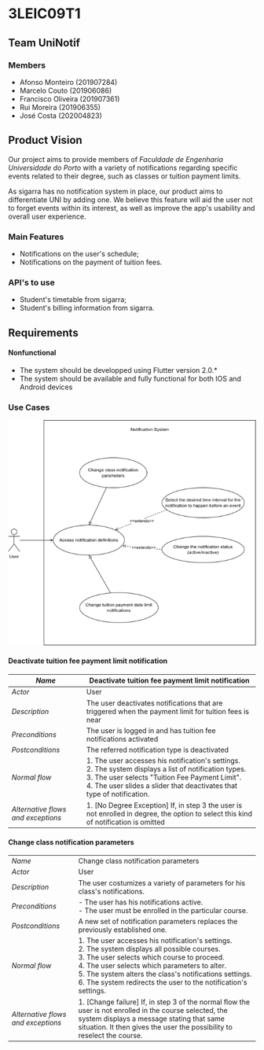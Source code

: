 # 3LEIC09T1

## Team UniNotif

### Members

- Afonso Monteiro (201907284)
- Marcelo Couto (201906086)
- Francisco Oliveira (201907361)
- Rui Moreira (201906355)
- José Costa (202004823)

## Product Vision

Our project aims to provide members of *Faculdade de Engenharia Universidade do Porto* with a variety of notifications regarding specific events related to their degree, such as classes or tuition payment limits.

As sigarra has no notification system in place, our product aims to differentiate UNI by adding one. We believe this feature will aid the user not to forget events within its interest, as well as improve the app's usability and overall user experience.

### Main Features

- Notifications on the user's schedule;
- Notifications on the payment of tuition fees.

### API's to use

- Student's timetable from sigarra;
- Student's billing information from sigarra.

## Requirements

#### Nonfunctional

- The system should be developped using Flutter version 2.0.*
- The system should be available and fully functional for both IOS and Android devices  

### Use Cases

![Use case model](img/UseCaseModel.png)

#### Deactivate tuition fee payment limit notification

| *Name* | Deactivate tuition fee payment limit notification |
|---|---|
| *Actor* | User |
| *Description* | The user deactivates notifications that are triggered when the payment limit for tuition fees is near |
| *Preconditions* | The user is logged in and has tuition fee notifications activated |
| *Postconditions* | The referred notification type is deactivated |
| *Normal flow* |  1. The user accesses his notification's settings. <br>    2. The system displays a list of notification types. <br>    3. The user selects "Tuition Fee Payment Limit". <br>   4. The user slides a slider that deactivates that type of notification. |
| *Alternative flows and exceptions* | 1. [No Degree Exception] If, in step 3 the user is not enrolled in degree, the option to select this kind of notification is omitted |

#### Change class notification parameters

|||
| --- | --- |
| *Name* | Change class notification parameters |
| *Actor* |  User |
| *Description* | The user costumizes a variety of parameters for his class's notifications. |
| *Preconditions* | - The user has his notifications active. <br> - The user must be enrolled in the particular course. |
| *Postconditions* | A new set of notification parameters replaces the previously established one.|
| *Normal flow* | 1. The user accesses his notification's settings. <br> 2. The system displays all possible courses. <br> 3. The user selects which course to proceed. <br> 4. The user selects which parameters to alter. <br> 5. The system alters the class's notifications settings. <br> 6. The system redirects the user to the notification's settings.|
| *Alternative flows and exceptions* | 1. [Change failure] If, in step 3 of the normal flow the user is not enrolled in the course selected, the system displays a message stating that same situation. It then gives the user the possibility to reselect the course. |
